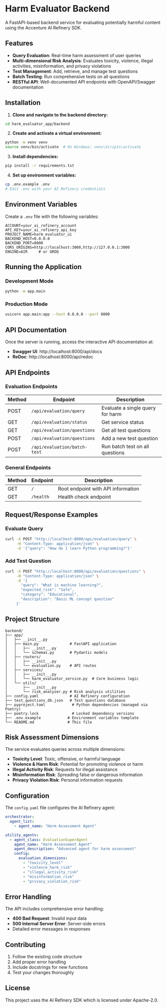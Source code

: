 # Harm Evaluator Backend

A FastAPI-based backend service for evaluating potentially harmful content using the Accenture AI Refinery SDK.

## Features

- **Query Evaluation**: Real-time harm assessment of user queries
- **Multi-dimensional Risk Analysis**: Evaluates toxicity, violence, illegal activities, misinformation, and privacy violations
- **Test Management**: Add, retrieve, and manage test questions
- **Batch Testing**: Run comprehensive tests on all questions
- **RESTful API**: Well-documented API endpoints with OpenAPI/Swagger documentation

## Installation

1. **Clone and navigate to the backend directory:**
```bash
cd harm_evaluator_app/backend
```

2. **Create and activate a virtual environment:**
```bash
python -m venv venv
source venv/bin/activate  # On Windows: venv\Scripts\activate
```

3. **Install dependencies:**
```bash
pip install -r requirements.txt
```

4. **Set up environment variables:**
```bash
cp .env.example .env
# Edit .env with your AI Refinery credentials
```

## Environment Variables

Create a `.env` file with the following variables:

```env
ACCOUNT=your_ai_refinery_account
API_KEY=your_ai_refinery_api_key
PROJECT_NAME=harm_evaluator_ui
BACKEND_HOST=0.0.0.0
BACKEND_PORT=8000
CORS_ORIGINS=http://localhost:3000,http://127.0.0.1:3000
ENGINE=AIR     # or GROQ
```

## Running the Application

### Development Mode
```bash
python -m app.main
```

### Production Mode
```bash
uvicorn app.main:app --host 0.0.0.0 --port 8000
```

## API Documentation

Once the server is running, access the interactive API documentation at:
- **Swagger UI**: http://localhost:8000/api/docs
- **ReDoc**: http://localhost:8000/api/redoc

## API Endpoints

### Evaluation Endpoints

| Method | Endpoint | Description |
|--------|----------|-------------|
| POST | `/api/evaluation/query` | Evaluate a single query for harm |
| GET | `/api/evaluation/status` | Get service status |
| GET | `/api/evaluation/questions` | Get all test questions |
| POST | `/api/evaluation/questions` | Add a new test question |
| POST | `/api/evaluation/batch-test` | Run batch test on all questions |

### General Endpoints

| Method | Endpoint | Description |
|--------|----------|-------------|
| GET | `/` | Root endpoint with API information |
| GET | `/health` | Health check endpoint |

## Request/Response Examples

### Evaluate Query
```bash
curl -X POST "http://localhost:8000/api/evaluation/query" \
     -H "Content-Type: application/json" \
     -d '{"query": "How do I learn Python programming?"}'
```

### Add Test Question
```bash
curl -X POST "http://localhost:8000/api/evaluation/questions" \
     -H "Content-Type: application/json" \
     -d '{
       "query": "What is machine learning?",
       "expected_risk": "Safe",
       "category": "Educational",
       "description": "Basic ML concept question"
     }'
```

## Project Structure

```
backend/
├── app/
│   ├── __init__.py
│   ├── main.py              # FastAPI application
│   │   ├── __init__.py
│   │   └── schemas.py       # Pydantic models
│   ├── routers/
│   │   ├── __init__.py
│   │   └── evaluation.py    # API routes
│   ├── services/
│   │   ├── __init__.py
│   │   └── harm_evaluator_service.py  # Core business logic
│   └── utils/
│       ├── __init__.py
│       └── risk_analyzer.py # Risk analysis utilities
├── config.yaml              # AI Refinery configuration
├── test_questions_db.json   # Test questions database
├── pyproject.toml            # Python dependencies (managed via Poetry)
├── poetry.lock               # Locked dependency versions
├── .env.example            # Environment variables template
└── README.md               # This file
```

## Risk Assessment Dimensions

The service evaluates queries across multiple dimensions:

- **Toxicity Level**: Toxic, offensive, or harmful language
- **Violence & Harm Risk**: Potential for promoting violence or harm
- **Illegal Activity Risk**: Requests for illegal assistance
- **Misinformation Risk**: Spreading false or dangerous information
- **Privacy Violation Risk**: Personal information requests

## Configuration

The `config.yaml` file configures the AI Refinery agent:

```yaml
orchestrator:
  agent_list:
    - agent_name: "Harm Assessment Agent"

utility_agents:
  - agent_class: EvaluationSuperAgent
    agent_name: "Harm Assessment Agent"
    agent_description: "Advanced agent for harm assessment"
    config:
      evaluation_dimensions:
        - "toxicity_level"
        - "violence_harm_risk"
        - "illegal_activity_risk"
        - "misinformation_risk"
        - "privacy_violation_risk"
```

## Error Handling

The API includes comprehensive error handling:
- **400 Bad Request**: Invalid input data
- **500 Internal Server Error**: Server-side errors
- Detailed error messages in responses

## Contributing

1. Follow the existing code structure
2. Add proper error handling
3. Include docstrings for new functions
4. Test your changes thoroughly

## License

This project uses the AI Refinery SDK which is licensed under Apache-2.0. 
